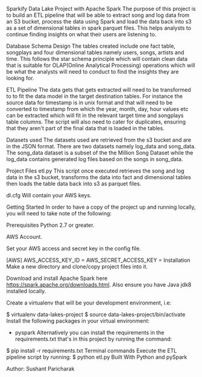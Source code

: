 Sparkify Data Lake Project with Apache Spark
The purpose of this project is to build an ETL pipeline that will be able to extract song and log data from an S3 bucket, process the data using Spark and load the data back into s3 as a set of dimensional tables in spark parquet files. This helps analysts to continue finding insights on what their users are listening to.

Database Schema Design
The tables created include one fact table, songplays and four dimensional tables namely users, songs, artists and time. This follows the star schema principle which will contain clean data that is suitable for OLAP(Online Analytical Processing) operations which will be what the analysts will need to conduct to find the insights they are looking for.

ETL Pipeline
The data gets that gets extracted will need to be transformed to to fit the data model in the target destination tables. For instance the source data for timestamp is in unix format and that will need to be converted to timestamp from which the year, month, day, hour values etc can be extracted which will fit in the relevant target time and songplays table columns. The script will also need to cater for duplicates, ensuring that they aren't part of the final data that is loaded in the tables.

Datasets used
The datasets used are retrieved from the s3 bucket and are in the JSON format. There are two datasets namely log_data and song_data. The song_data dataset is a subset of the the Million Song Dataset while the log_data contains generated log files based on the songs in song_data.

Project Files
etl.py
This script once executed retrieves the song and log data in the s3 bucket, transforms the data into fact and dimensional tables then loads the table data back into s3 as parquet files.

dl.cfg
Will contain your AWS keys.

Getting Started
In order to have a copy of the project up and running locally, you will need to take note of the following:

Prerequisites
Python 2.7 or greater.

AWS Account.

Set your AWS access and secret key in the config file.

[AWS]
AWS_ACCESS_KEY_ID = <your aws key>
AWS_SECRET_ACCESS_KEY = <your aws secret>
Installation
Make a new directory and clone/copy project files into it.

Download and install Apache Spark here https://spark.apache.org/downloads.html. Also ensure you have Java jdk8 installed locally.

Create a virtualenv that will be your development environment, i.e:

$ virtualenv data-lakes-project
$ source data-lakes-project/bin/activate
Install the following packages in your virtual environment:

   - pyspark
Alternatively you can install the requirements in the requirements.txt that's in this project by running the command:

$ pip install -r requirements.txt
Terminal commands
Execute the ETL pipeline script by running:
$ python etl.py
Built With
Python and pySpark

Author:
Sushant Paricharak